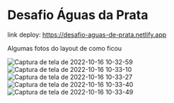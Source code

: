 # Desafio Águas da Prata

link deploy: https://desafio-aguas-de-prata.netlify.app

Algumas fotos do layout de como ficou

![Captura de tela de 2022-10-16 10-32-59](https://user-images.githubusercontent.com/94018223/196038319-5e3157b5-419a-4772-b45e-db696cdee6e6.png)
![Captura de tela de 2022-10-16 10-33-10](https://user-images.githubusercontent.com/94018223/196038322-b23f0d65-c403-4bbd-9bf3-b61581c0871d.png)
![Captura de tela de 2022-10-16 10-33-27](https://user-images.githubusercontent.com/94018223/196038326-3ad5394f-baa3-4cb0-b3a8-00de4c599079.png)
![Captura de tela de 2022-10-16 10-33-40](https://user-images.githubusercontent.com/94018223/196038328-4da0a978-e3ea-41f0-ac22-9cfe9e287930.png)
![Captura de tela de 2022-10-16 10-33-49](https://user-images.githubusercontent.com/94018223/196038338-114b7f74-5d6f-4a81-9c84-3698c88c8d6b.png)
